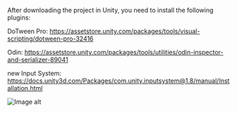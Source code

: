 After downloading the project in Unity, you need to install the following plugins:

DoTween Pro: https://assetstore.unity.com/packages/tools/visual-scripting/dotween-pro-32416

Odin: https://assetstore.unity.com/packages/tools/utilities/odin-inspector-and-serializer-89041

new Input System: https://docs.unity3d.com/Packages/com.unity.inputsystem@1.8/manual/Installation.html

![Image alt]([https://github.com/{username}/{repository}/raw/{branch}/{path}/image.png](https://raw.githubusercontent.com/W-I-W/Match_3_Sample_01/main/Image/Tile.png))
